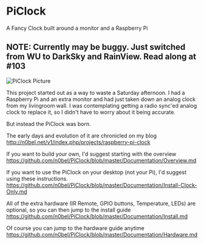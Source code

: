 # PiClock
A Fancy Clock built around a monitor and a Raspberry Pi

## NOTE: Currently may be buggy.  Just switched from WU to DarkSky and RainView.  Read along at #103

![PiClock Picture](https://raw.githubusercontent.com/n0bel/PiClock/master/Pictures/20150307_222711.jpg)

This project started out as a way to waste a Saturday afternoon.
I had a Raspberry Pi and an extra monitor and had just taken down an analog clock from my livingroom wall.
I was contemplating getting a radio sync'ed analog clock to replace it, so I didn't have to worry about
it being accurate.

But instead the PiClock was born.

The early days and evolution of it are chronicled on my blog http://n0bel.net/v1/index.php/projects/raspberry-pi-clock

If you want to build your own, I'd suggest starting with the overview
https://github.com/n0bel/PiClock/blob/master/Documentation/Overview.md

If you want to use the PiClock on your desktop (not your Pi), I'd suggest using these instructions.
https://github.com/n0bel/PiClock/blob/master/Documentation/Install-Clock-Only.md

All of the extra hardware (IR Remote, GPIO buttons, Temperature, LEDs) are optional, so you can then jump to the install guide
https://github.com/n0bel/PiClock/blob/master/Documentation/Install.md

Of course you can jump to the hardware guide anytime https://github.com/n0bel/PiClock/blob/master/Documentation/Hardware.md

 
